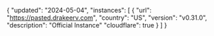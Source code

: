 {
  "updated": "2024-05-04",
  "instances": [
    {
      "url": "https://pasted.drakeerv.com",
      "country": "US",
      "version": "v0.31.0",
      "description": "Official Instance"
      "cloudflare": true
    }
  ]
}